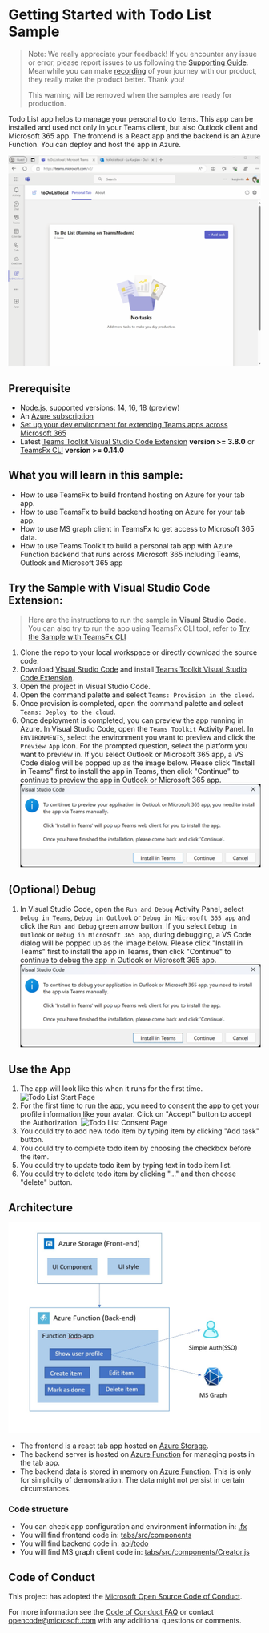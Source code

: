 # Getting Started with Todo List Sample

> Note: We really appreciate your feedback! If you encounter any issue or error, please report issues to us following the [Supporting Guide](https://github.com/OfficeDev/TeamsFx-Samples/blob/dev/SUPPORT.md). Meanwhile you can make [recording](https://aka.ms/teamsfx-record) of your journey with our product, they really make the product better. Thank you!
>  
> This warning will be removed when the samples are ready for production.

Todo List app helps to manage your personal to do items. This app can be installed and used not only in your Teams client, but also Outlook client and Microsoft 365 app. The frontend is a React app and the backend is an Azure Function. You can deploy and host the app in Azure.

![Todo Item List](images/todo-list-M365.gif)

## Prerequisite

- [Node.js](https://nodejs.org/en/), supported versions: 14, 16, 18 (preview)
- An [Azure subscription](https://azure.microsoft.com/en-us/free/)
- [Set up your dev environment for extending Teams apps across Microsoft 365](https://aka.ms/teamsfx-m365-apps-prerequisites)
- Latest [Teams Toolkit Visual Studio Code Extension](https://aka.ms/teams-toolkit) **version >= 3.8.0** or [TeamsFx CLI](https://aka.ms/teamsfx-cli) **version >= 0.14.0**

## What you will learn in this sample:

- How to use TeamsFx to build frontend hosting on Azure for your tab app.
- How to use TeamsFx to build backend hosting on Azure for your tab app.
- How to use MS graph client in TeamsFx to get access to Microsoft 365 data.
- How to use Teams Toolkit to build a personal tab app with Azure Function backend that runs across Microsoft 365 including Teams, Outlook and Microsoft 365 app

## Try the Sample with Visual Studio Code Extension:

> Here are the instructions to run the sample in **Visual Studio Code**. You can also try to run the app using TeamsFx CLI tool, refer to [Try the Sample with TeamsFx CLI](cli.md)

1. Clone the repo to your local workspace or directly download the source code.
2. Download [Visual Studio Code](https://code.visualstudio.com) and install [Teams Toolkit Visual Studio Code Extension](https://aka.ms/teams-toolkit).
3. Open the project in Visual Studio Code.
4. Open the command palette and select `Teams: Provision in the cloud`. 
5. Once provision is completed, open the command palette and select `Teams: Deploy to the cloud`.
6. Once deployment is completed, you can preview the app running in Azure. In Visual Studio Code, open the `Teams Toolkit` Activity Panel. In `ENVIRONMENTS`, select the environment you want to preview and click the `Preview App` icon. For the prompted question, select the platform you want to preview in. If you select Outlook or Microsoft 365 app, a VS Code dialog will be popped up as the image below. Please click "Install in Teams" first to install the app in Teams, then click "Continue" to continue to preview the app in Outlook or Microsoft 365 app.
  ![Install in Teams VSC Remote](./images/install-in-teams-vsc-remote.png)

## (Optional) Debug

1. In Visual Studio Code, open the `Run and Debug` Activity Panel, select `Debug in Teams`, `Debug in Outlook` or `Debug in Microsoft 365 app` and click the `Run and Debug` green arrow button. If you select `Debug in Outlook` or `Debug in Microsoft 365 app`, during debugging, a VS Code dialog will be popped up as the image below. Please click "Install in Teams" first to install the app in Teams, then click "Continue" to continue to debug the app in Outlook or Microsoft 365 app.
  ![Install in Teams VSC Local](./images/install-in-teams-vsc-local.png)


## Use the App

1. The app will look like this when it runs for the first time.
  ![Todo List Start Page](images/todo-list-start-page.png)
2. For the first time to run the app, you need to consent the app to get your profile information like your avatar. Click on "Accept" button to accept the Authorization.
  ![Todo List Consent Page](images/todo-list-consent-page.png)
3. You could try to add new todo item by typing item by clicking "Add task" button.
4. You could try to complete todo item by choosing the checkbox before the item.
5. You could try to update todo item by typing text in todo item list.
6. You could try to delete todo item by clicking "..." and then choose "delete" button.

## Architecture

![Architecture](images/todo-list-architecture.jpg)
- The frontend is a react tab app hosted on [Azure Storage](https://docs.microsoft.com/en-us/azure/storage/).
- The backend server is hosted on [Azure Function](https://docs.microsoft.com/en-us/azure/azure-functions/) for managing posts in the tab app.
- The backend data is stored in memory on [Azure Function](https://docs.microsoft.com/en-us/azure/azure-functions/). This is only for simplicity of demonstration. The data might not persist in certain circumstances.

### Code structure

- You can check app configuration and environment information in: [.fx](.fx)
- You will find frontend code in: [tabs/src/components](tabs/src/components)
- You will find backend code in: [api/todo](api/todo)
- You will find MS graph client code in: [tabs/src/components/Creator.js](tabs/src/components/Creator.js)

## Code of Conduct
This project has adopted the [Microsoft Open Source Code of Conduct](https://opensource.microsoft.com/codeofconduct/).

For more information see the [Code of Conduct FAQ](https://opensource.microsoft.com/codeofconduct/faq/) or
contact [opencode@microsoft.com](mailto:opencode@microsoft.com) with any additional questions or comments.
